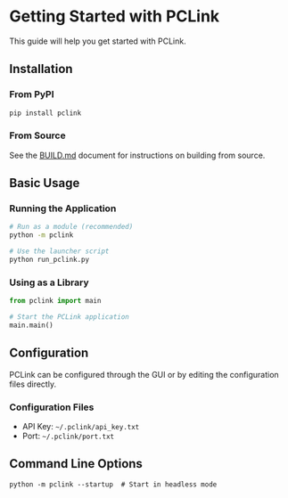 # Getting Started with PCLink

This guide will help you get started with PCLink.

## Installation

### From PyPI

```bash
pip install pclink
```

### From Source

See the [BUILD.md](../BUILD.md) document for instructions on building from source.

## Basic Usage

### Running the Application

```bash
# Run as a module (recommended)
python -m pclink

# Use the launcher script
python run_pclink.py
```

### Using as a Library

```python
from pclink import main

# Start the PCLink application
main.main()
```

## Configuration

PCLink can be configured through the GUI or by editing the configuration files directly.

### Configuration Files

- API Key: `~/.pclink/api_key.txt`
- Port: `~/.pclink/port.txt`

## Command Line Options

```
python -m pclink --startup  # Start in headless mode
```